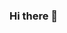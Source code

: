 ### Hi there 👋

<!--
**Dnlh1/Dnlh1** is a ✨ _special_ ✨ repository because its `README.md` (this file) appears on your GitHub profile.

Here are some ideas to get you started:

- 🔭 I’m currently working on .. tatuajes
- 🌱 I’m currently learning ... Estoy aprendiendo desde cero
- 👯 I’m looking to collaborate on ...ayudar
- 🤔 I’m looking for help with ... aprender a programar
- 💬 Ask me about ...estoy abierto
- 📫 How to reach me: ...
- 😄 Pronouns: ...
- ⚡ Fun fact: ...
--
